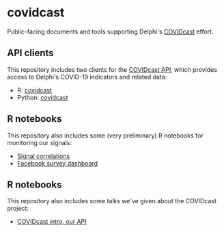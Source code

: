 # covidcast

Public-facing documents and tools supporting Delphi's
[COVIDcast](https://covidcast.cmu.edu) effort.

## API clients

This repository includes two clients for the [COVIDcast
API](https://cmu-delphi.github.io/delphi-epidata/api/covidcast.html), which
provides access to Delphi's COVID-19 indicators and related data:

* R: [covidcast](https://cmu-delphi.github.io/covidcast/covidcastR/)
* Python: [covidcast](https://cmu-delphi.github.io/covidcast/covidcast-py/html/)

## R notebooks

This repository also includes some (very preliminary) R notebooks for monitoring
our signals: 

- [Signal correlations](https://cmu-delphi.github.io/covidcast/R-notebooks/signal_correlations.html)
- [Facebook survey dashboard](https://cmu-delphi.github.io/covidcast/R-notebooks/fb_dashboard.html)

## R notebooks

This repository also includes some talks we've given about the COVIDcast project: 

- [COVIDcast intro, our API](https://cmu-delphi.github.io/covidcast/talks/intro-api/talk.html)
